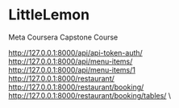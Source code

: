 # LittleLemon
Meta Coursera Capstone Course

http://127.0.0.1:8000/api/api-token-auth/           \
http://127.0.0.1:8000/api/menu-items/               \
http://127.0.0.1:8000/api/menu-items/1              \
http://127.0.0.1:8000/restaurant/                   \
http://127.0.0.1:8000/restaurant/booking/           \
http://127.0.0.1:8000/restaurant/booking/tables/    \